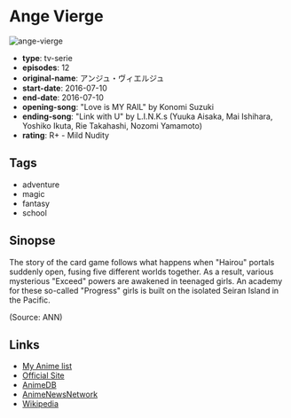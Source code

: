 # Ange Vierge

![ange-vierge](https://cdn.myanimelist.net/images/anime/11/80684.jpg)

-   **type**: tv-serie
-   **episodes**: 12
-   **original-name**: アンジュ・ヴィエルジュ
-   **start-date**: 2016-07-10
-   **end-date**: 2016-07-10
-   **opening-song**: "Love is MY RAIL" by Konomi Suzuki
-   **ending-song**: "Link with U" by L.I.N.K.s (Yuuka Aisaka, Mai Ishihara, Yoshiko Ikuta, Rie Takahashi, Nozomi Yamamoto)
-   **rating**: R+ - Mild Nudity

## Tags

-   adventure
-   magic
-   fantasy
-   school

## Sinopse

The story of the card game follows what happens when "Hairou" portals suddenly open, fusing five different worlds together. As a result, various mysterious "Exceed" powers are awakened in teenaged girls. An academy for these so-called "Progress" girls is built on the isolated Seiran Island in the Pacific.

(Source: ANN)

## Links

-   [My Anime list](https://myanimelist.net/anime/32171/Ange_Vierge)
-   [Official Site](http://ange-vierge-anime.com/)
-   [AnimeDB](http://anidb.info/perl-bin/animedb.pl?show=anime&aid=10962)
-   [AnimeNewsNetwork](http://www.animenewsnetwork.com/encyclopedia/anime.php?id=18170)
-   [Wikipedia](http://en.wikipedia.org/wiki/Ange_Vierge)
